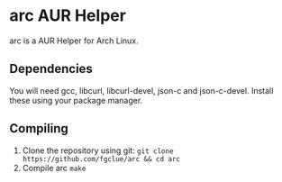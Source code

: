 # arc AUR Helper
arc is a AUR Helper for Arch Linux.

## Dependencies
You will need gcc, libcurl, libcurl-devel, json-c and json-c-devel.
Install these using your package manager.

## Compiling
1. Clone the repository using git: `git clone https://github.com/fgclue/arc && cd arc`
2. Compile arc `make`
